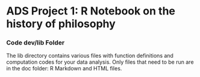 # ADS Project 1:  R Notebook on the history of philosophy

### Code dev/lib Folder

The lib directory contains various files with function definitions and computation codes for your data analysis. Only files that need to be run are in the doc folder: R Markdown and HTML files.


